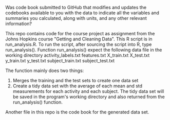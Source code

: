 Was code book submitted to GitHub that modifies and updates the codebooks available to you 
with the data to indicate all the variables and summaries you calculated, along with units, 
and any other relevant information?

This repo contains code for the course project as assignment from the Johns Hopkins course "Getting and Cleaning Data". 
This R script is in run_analysis.R. To run the script, after sourcing the script into R, type run_analysis(). 
Function run_analysis() expect the following data file in the working directory
activity_labels.txt
features.txt
X_train.txt
X_test.txt
y_train.txt
y_test.txt
subject_train.txt
subject_test.txt

The function mainly does two things:
1. Merges the training and the test sets to create one data set
2. Create a tidy data set with the average of each mean and std measurements for each activity and each subject. 
The tidy data set will be saved in the program's working directory and also returned from the run_analysis() function.

Another file in this repo is the code book for the generated data set.
